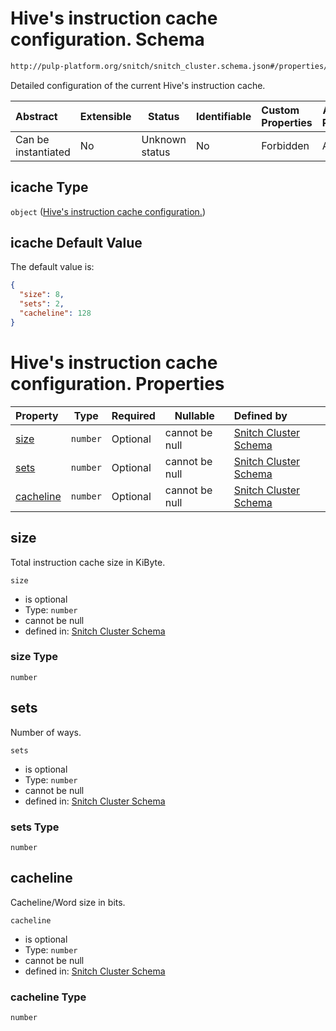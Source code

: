 # Hive's instruction cache configuration. Schema

```txt
http://pulp-platform.org/snitch/snitch_cluster.schema.json#/properties/hives/items/properties/icache
```

Detailed configuration of the current Hive's instruction cache.


| Abstract            | Extensible | Status         | Identifiable | Custom Properties | Additional Properties | Access Restrictions | Defined In                                                                        |
| :------------------ | ---------- | -------------- | ------------ | :---------------- | --------------------- | ------------------- | --------------------------------------------------------------------------------- |
| Can be instantiated | No         | Unknown status | No           | Forbidden         | Allowed               | none                | [snitch_cluster.schema.json\*](snitch_cluster.schema.json "open original schema") |

## icache Type

`object` ([Hive's instruction cache configuration.](snitch_cluster-properties-hives-hive-description-properties-hives-instruction-cache-configuration.md))

## icache Default Value

The default value is:

```json
{
  "size": 8,
  "sets": 2,
  "cacheline": 128
}
```

# Hive's instruction cache configuration. Properties

| Property                | Type     | Required | Nullable       | Defined by                                                                                                                                                                                                                                                                          |
| :---------------------- | -------- | -------- | -------------- | :---------------------------------------------------------------------------------------------------------------------------------------------------------------------------------------------------------------------------------------------------------------------------------- |
| [size](#size)           | `number` | Optional | cannot be null | [Snitch Cluster Schema](snitch_cluster-properties-hives-hive-description-properties-hives-instruction-cache-configuration-properties-size.md "http&#x3A;//pulp-platform.org/snitch/snitch_cluster.schema.json#/properties/hives/items/properties/icache/properties/size")           |
| [sets](#sets)           | `number` | Optional | cannot be null | [Snitch Cluster Schema](snitch_cluster-properties-hives-hive-description-properties-hives-instruction-cache-configuration-properties-sets.md "http&#x3A;//pulp-platform.org/snitch/snitch_cluster.schema.json#/properties/hives/items/properties/icache/properties/sets")           |
| [cacheline](#cacheline) | `number` | Optional | cannot be null | [Snitch Cluster Schema](snitch_cluster-properties-hives-hive-description-properties-hives-instruction-cache-configuration-properties-cacheline.md "http&#x3A;//pulp-platform.org/snitch/snitch_cluster.schema.json#/properties/hives/items/properties/icache/properties/cacheline") |

## size

Total instruction cache size in KiByte.


`size`

-   is optional
-   Type: `number`
-   cannot be null
-   defined in: [Snitch Cluster Schema](snitch_cluster-properties-hives-hive-description-properties-hives-instruction-cache-configuration-properties-size.md "http&#x3A;//pulp-platform.org/snitch/snitch_cluster.schema.json#/properties/hives/items/properties/icache/properties/size")

### size Type

`number`

## sets

Number of ways.


`sets`

-   is optional
-   Type: `number`
-   cannot be null
-   defined in: [Snitch Cluster Schema](snitch_cluster-properties-hives-hive-description-properties-hives-instruction-cache-configuration-properties-sets.md "http&#x3A;//pulp-platform.org/snitch/snitch_cluster.schema.json#/properties/hives/items/properties/icache/properties/sets")

### sets Type

`number`

## cacheline

Cacheline/Word size in bits.


`cacheline`

-   is optional
-   Type: `number`
-   cannot be null
-   defined in: [Snitch Cluster Schema](snitch_cluster-properties-hives-hive-description-properties-hives-instruction-cache-configuration-properties-cacheline.md "http&#x3A;//pulp-platform.org/snitch/snitch_cluster.schema.json#/properties/hives/items/properties/icache/properties/cacheline")

### cacheline Type

`number`
